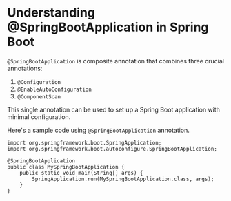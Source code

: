 # Understanding @SpringBootApplication in Spring Boot

`@SpringBootApplication` is composite annotation that combines three crucial annotations:

1. `@Configuration`
2. `@EnableAutoConfiguration`
3. `@ComponentScan`

This single annotation can be used to set up a Spring Boot application with minimal configuration.

Here's a sample code using `@SpringBootApplication` annotation.

```
import org.springframework.boot.SpringApplication;
import org.springframework.boot.autoconfigure.SpringBootApplication;

@SpringBootApplication
public class MySpringBootApplication {
    public static void main(String[] args) {
        SpringApplication.run(MySpringBootApplication.class, args);
    }
}
```
